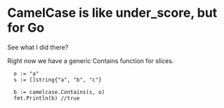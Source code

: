 CamelCase is like under_score, but for Go
==========================================

See what I did there?

Right now we have a generic Contains function for slices.

```
  o := "a"
  s := []string{"a", "b", "c"}

  b := camelcase.Contains(s, o)
  fmt.Println(b) //true
```